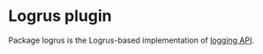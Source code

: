 # Logrus plugin

Package logrus is the Logrus-based implementation of [logging API](../log_api.go).
